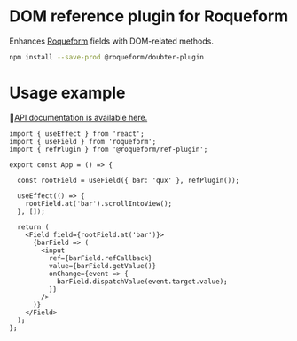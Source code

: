 # DOM reference plugin for Roqueform

Enhances [Roqueform](https://github.com/smikhalevski/roqueform#readme) fields with DOM-related methods.

```sh
npm install --save-prod @roqueform/doubter-plugin
```

# Usage example

🔎[API documentation is available here.](https://smikhalevski.github.io/roqueform/modules/ref_plugin_src_main.html)

```tsx
import { useEffect } from 'react';
import { useField } from 'roqueform';
import { refPlugin } from '@roqueform/ref-plugin';

export const App = () => {

  const rootField = useField({ bar: 'qux' }, refPlugin());

  useEffect(() => {
    rootField.at('bar').scrollIntoView();
  }, []);

  return (
    <Field field={rootField.at('bar')}>
      {barField => (
        <input
          ref={barField.refCallback}
          value={barField.getValue()}
          onChange={event => {
            barField.dispatchValue(event.target.value);
          }}
        />
      )}
    </Field>
  );
};
```
